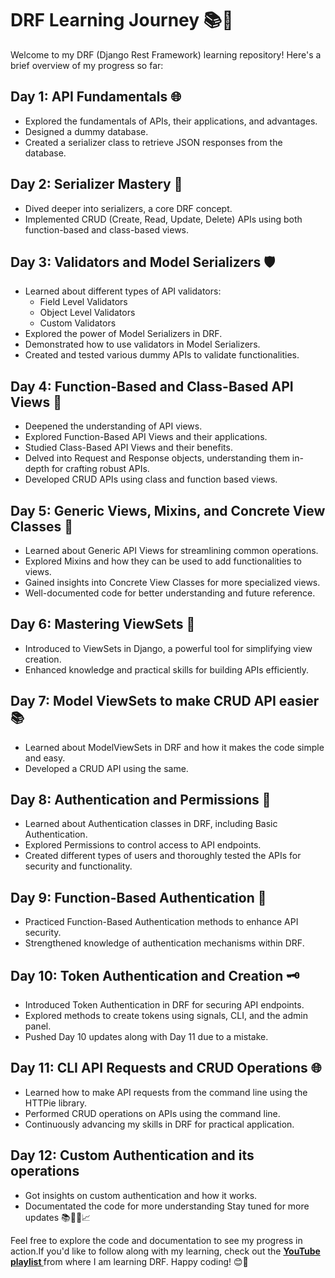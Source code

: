 # DRF Learning Journey 📚🚀

Welcome to my DRF (Django Rest Framework) learning repository! Here's a brief overview of my progress so far:

## Day 1: API Fundamentals 🌐

- Explored the fundamentals of APIs, their applications, and advantages.
- Designed a dummy database.
- Created a serializer class to retrieve JSON responses from the database.

## Day 2: Serializer Mastery 📝

- Dived deeper into serializers, a core DRF concept.
- Implemented CRUD (Create, Read, Update, Delete) APIs using both function-based and class-based views.

## Day 3: Validators and Model Serializers 🛡️

- Learned about different types of API validators:
  - Field Level Validators
  - Object Level Validators
  - Custom Validators
- Explored the power of Model Serializers in DRF.
- Demonstrated how to use validators in Model Serializers.
- Created and tested various dummy APIs to validate functionalities.

## Day 4: Function-Based and Class-Based API Views 📄
- Deepened the understanding of API views.
- Explored Function-Based API Views and their applications.
- Studied Class-Based API Views and their benefits.
- Delved into Request and Response objects, understanding them in-depth for crafting robust APIs.
- Developed CRUD APIs using class and function based views.

## Day 5: Generic Views, Mixins, and Concrete View Classes 🔄

- Learned about Generic API Views for streamlining common operations.
- Explored Mixins and how they can be used to add functionalities to views.
- Gained insights into Concrete View Classes for more specialized views.
- Well-documented code for better understanding and future reference.

## Day 6: Mastering ViewSets 🌟

- Introduced to ViewSets in Django, a powerful tool for simplifying view creation.
- Enhanced knowledge and practical skills for building APIs efficiently.

## Day 7: Model ViewSets to make CRUD API easier 📚

- Learned about ModelViewSets in DRF and how it makes the code simple and easy.
- Developed  a CRUD API using the same.

## Day 8: Authentication and Permissions 🔐

- Learned about Authentication classes in DRF, including Basic Authentication.
- Explored Permissions to control access to API endpoints.
- Created different types of users and thoroughly tested the APIs for security and functionality.

## Day 9: Function-Based Authentication 🤖

- Practiced Function-Based Authentication methods to enhance API security.
- Strengthened knowledge of authentication mechanisms within DRF.

## Day 10: Token Authentication and Creation 🗝️
- Introduced Token Authentication in DRF for securing API endpoints.
- Explored methods to create tokens using signals, CLI, and the admin panel.
- Pushed Day 10 updates along with Day 11 due to a mistake.

## Day 11: CLI API Requests and CRUD Operations 🌐
- Learned how to make API requests from the command line using the HTTPie library.
- Performed CRUD operations on APIs using the command line.
- Continuously advancing my skills in DRF for practical application.

## Day 12: Custom Authentication and its operations

- Got insights on custom authentication and how it works.
- Documentated the code for more understanding
Stay tuned for more updates 📚👩‍💻📈

Feel free to explore the code and documentation to see my progress in action.If you'd like to follow along with my learning, check out the <a href = "https://www.youtube.com/playlist?list=PLbGui_ZYuhijTKyrlu-0g5GcP9nUp_HlN"> <b>YouTube playlist </b>  </a> from where I am learning DRF. Happy coding! 😊🚀
